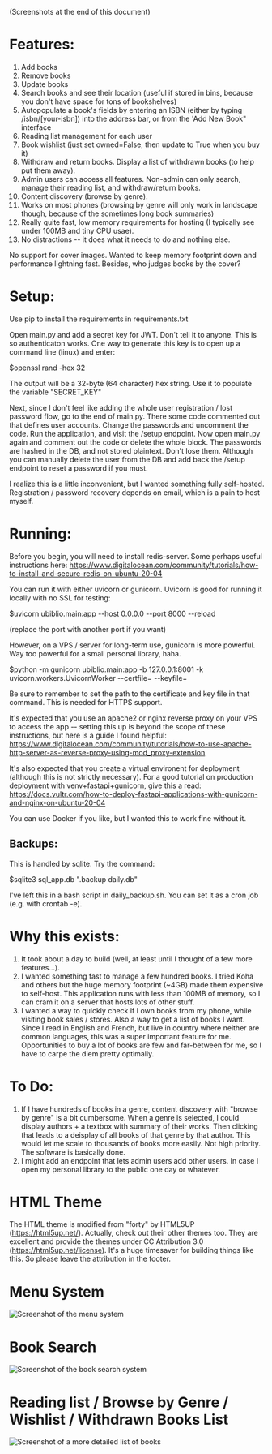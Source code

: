(Screenshots at the end of this document)

# Features:

1. Add books
2. Remove books
3. Update books
4. Search books and see their location (useful if stored in bins, because you don't have space for tons of bookshelves)
5. Autopopulate a book's fields by entering an ISBN (either by typing /isbn/[your-isbn]) into the address bar, or from the 'Add New Book" interface
6. Reading list management for each user
7. Book wishlist (just set owned=False, then update to True when you buy it)
8. Withdraw and return books. Display a list of withdrawn books (to help put them away).
9. Admin users can access all features. Non-admin can only search, manage their reading list, and withdraw/return books.
10. Content discovery (browse by genre).
11. Works on most phones (browsing by genre will only work in landscape though, because of the sometimes long book summaries)
12. Really quite fast, low memory requirements for hosting (I typically see under 100MB and tiny CPU usae).
13. No distractions -- it does what it needs to do and nothing else.

No support for cover images. Wanted to keep memory footprint down and performance lightning fast. Besides, who judges books by the cover?

# Setup:

Use pip to install the requirements in requirements.txt

Open main.py and add a secret key for JWT. Don't tell it to anyone. This is so authenticaton works. One way to generate this key is to open up a command line (linux) and enter: 

$openssl rand -hex 32

The output will be a 32-byte (64 character) hex string. Use it to populate the variable "SECRET_KEY"

Next, since I don't feel like adding the whole user registration / lost password flow, go to the end of main.py. There some code commented out that defines user accounts. Change the passwords and uncomment the code. Run the application, and visit the /setup endpoint. Now open main.py again and comment out the code or delete the whole block. The passwords are hashed in the DB, and not stored plaintext. Don't lose them. Although you can manually delete the user from the DB and add back the /setup endpoint to reset a password if you must.

I realize this is a little inconvenient, but I wanted something fully self-hosted. Registration / password recovery depends on email, which is a pain to host myself.

# Running:

Before you begin, you will need to install redis-server. Some perhaps useful instructions here: https://www.digitalocean.com/community/tutorials/how-to-install-and-secure-redis-on-ubuntu-20-04

You can run it with either uvicorn or gunicorn. Uvicorn is good for running it locally with no SSL for testing:

$uvicorn ubiblio.main:app --host 0.0.0.0 --port 8000 --reload

(replace the port with another port if you want)

However, on a VPS / server for long-term use, gunicorn is more powerful. Way too powerful for a small personal library, haha.

$python -m gunicorn ubiblio.main:app -b 127.0.0.1:8001 -k uvicorn.workers.UvicornWorker --certfile= --keyfile=

Be sure to remember to set the path to the certificate and key file in that command. This is needed for HTTPS support.

It's expected that you use an apache2 or nginx reverse proxy on your VPS to access the app -- setting this up is beyond the scope of these instructions, but here is a guide I found helpful: https://www.digitalocean.com/community/tutorials/how-to-use-apache-http-server-as-reverse-proxy-using-mod_proxy-extension

It's also expected that you create a virtual environent for deployment (although this is not strictly necessary). For a good tutorial on production deployment with venv+fastapi+gunicorn, give this a read: https://docs.vultr.com/how-to-deploy-fastapi-applications-with-gunicorn-and-nginx-on-ubuntu-20-04

You can use Docker if you like, but I wanted this to work fine without it.

## Backups:

This is handled by sqlite. Try the command:

$sqlite3 sql_app.db ".backup daily.db"

I've left this in a bash script in daily_backup.sh. You can set it as a cron job (e.g. with crontab -e).

# Why this exists:

1. It took about a day to build (well, at least until I thought of a few more features...).
2. I wanted something fast to manage a few hundred books. I tried Koha and others but the huge memory footprint (~4GB) made them expensive to self-host. This application runs with less than 100MB of memory, so I can cram it on a server that hosts lots of other stuff.
3. I wanted a way to quickly check if I own books from my phone, while visiting book sales / stores. Also a way to get a list of books I want. Since I read in English and French, but live in country where neither are common languages, this was a super important feature for me. Opportunities to buy a lot of books are few and far-between for me, so I have to carpe the diem pretty optimally.


# To Do:

1. If I have hundreds of books in a genre, content discovery with "browse by genre" is a bit cumbersome. When a genre is selected, I could display authors + a textbox with summary of their works. Then clicking that leads to a deisplay of all books of that genre by that author. This would let me scale to thousands of books more easily. Not high priority. The software is basically done.
2. I might add an endpoint that lets admin users add other users. In case I open my personal library to the public one day or whatever.

# HTML Theme
The HTML theme is modified from "forty" by HTML5UP (https://html5up.net/). Actually, check out their other themes too. They are excellent and provide the themes under CC Attribution 3.0 (https://html5up.net/license). It's a huge timesaver for building things like this. So please leave the attribution in the footer.

# Menu System
![Screenshot of the menu system](https://github.com/seanboyce/ubiblio/blob/main/ubiblio_menu.png)

# Book Search
![Screenshot of the book search system](https://github.com/seanboyce/ubiblio/blob/main/ubiblio_search.png)

# Reading list / Browse by Genre / Wishlist / Withdrawn Books List
![Screenshot of a more detailed list of books](https://github.com/seanboyce/ubiblio/blob/main/ubiblio_readling_list.png)
